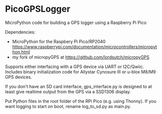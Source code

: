 # PicoGPSLogger
MicroPython code for building a GPS logger using a Raspberry Pi Pico

Dependencies:

- MicroPython for the Raspbery Pi Pico/RP2040
  https://www.raspberrypi.com/documentation/microcontrollers/micropython.html
- my fork of micropyGPS at https://github.com/lordsutch/micropyGPS


Supports either interfacing with a GPS device via UART or I2C/Qwiic.
Includes binary initialization code for Allystar Cynosure III or
u-blox M8/M9 GPS devices.

If you don't have an SD card interface, gps_interface.py is designed
to at least give realtime output from the GPS via a SSD1306 display.

Put Python files in the root folder of the RPi Pico (e.g. using Thonny).
If you want logging to start on boot, rename log_to_sd.py as main.py.
